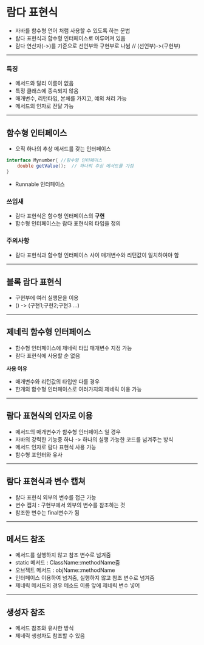 # 람다 표현식
- 자바를 함수형 언어 처럼 사용할 수 있도록 하는 문법
- 람다 표현식과 함수형 인터페이스로 이루어져 있음
- 람다 연산자(->)를 기준으로 선언부와 구현부로 나뉨 // (선언부)->(구현부)
----
### 특징
- 메서드와 달리 이름이 없음
- 특정 클래스에 종속되지 않음
- 매개변수, 리턴타입, 본체를 가지고, 예외 처리 가능
- 메서드의 인자로 전달 가능
----
## 함수형 인터페이스
- 오직 하나의 추상 메서드를 갖는 인터페이스
```java
interface Mynumber{ //함수형 인터페이스
    double getValue();  // 하나의 추상 메서드를 가짐 
}
```
- Runnable 인터페이스

### 쓰임새
- 람다 표현식은 함수형 인터페이스의 **구현**
- 함수형 인터페이스는 람다 표현식의 타입을 정의

### 주의사항
- 람다 표현식과 함수형 인터페이스 사이 매개변수와 리턴값이 일치하여야 함

----
## 블록 람다 표현식
- 구현부에 여러 실행문을 이용
- () -> (구현1;구현2;구현3 ...)
----
## 제네릭 함수형 인터페이스
- 함수형 인터페이스에 제네릭 타입 매개변수 지정 가능
- 람다 표현식에 사용할 순 없음   

**사용 이유**
- 매개변수와 리턴값의 타입만 다를 경우
- 한개의 함수형 인터페이스로 여러가지의 제네릭 이용 가능
----
## 람다 표현식의 인자로 이용
- 메서드의 매개변수가 함수형 인터페이스 일 경우
- 자바의 강력한 기능중 하나 -> 하나의 실행 가능한 코드를 넘겨주는 방식
- 메서드 인자로 람다 표현식 사용 가능
- 함수형 포인터와 유사
----
## 람다 표현식과 변수 캡쳐
- 람다 표현식 외부의 변수를 접근 가능
- 변수 캡처 : 구현부에서 외부의 변수를 참조하는 것
- 참조한 변수는 final변수가 됨
----
## 메서드 참조
- 메서드를 실행하지 않고 참조 변수로 넘겨줌
- static 메서드 : ClassName::methodName줌
- 오브젝트 메서드 : objName::methodName
- 인터페이스 이용하여 넘겨줌, 실행하지 않고 참조 변수로 넘겨줌
- 제네릭 메서드의 경우 메소드 이름 앞에 제네릭 변수 넣어
----
## 생성자 참조
- 메서드 참조와 유사한 방식
- 제네릭 생성자도 참조할 수 있음